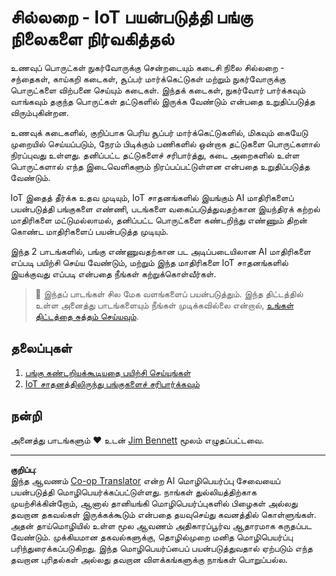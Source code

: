 <!--
CO_OP_TRANSLATOR_METADATA:
{
  "original_hash": "22a1d6e49f2a689fe5bfa7802a7241fc",
  "translation_date": "2025-10-11T12:47:59+00:00",
  "source_file": "5-retail/README.md",
  "language_code": "ta"
}
-->
# சில்லறை - IoT பயன்படுத்தி பங்கு நிலைகளை நிர்வகித்தல்

உணவுப் பொருட்கள் நுகர்வோருக்கு சென்றடையும் கடைசி நிலை சில்லறை - சந்தைகள், காய்கறி கடைகள், சூப்பர் மார்க்கெட்டுகள் மற்றும் நுகர்வோருக்கு பொருட்களை விற்பனை செய்யும் கடைகள். இந்தக் கடைகள், நுகர்வோர் பார்க்கவும் வாங்கவும் தகுந்த பொருட்கள் தட்டுகளில் இருக்க வேண்டும் என்பதை உறுதிப்படுத்த விரும்புகின்றன.

உணவுக் கடைகளில், குறிப்பாக பெரிய சூப்பர் மார்க்கெட்டுகளில், மிகவும் கையேடு முறையில் செய்யப்படும், நேரம் பிடிக்கும் பணிகளில் ஒன்றாக தட்டுகளை பொருட்களால் நிரப்புவது உள்ளது. தனிப்பட்ட தட்டுகளைச் சரிபார்த்து, கடை அறைகளில் உள்ள பொருட்களால் எந்த இடைவெளிகளும் நிரப்பப்பட்டுள்ளன என்பதை உறுதிப்படுத்த வேண்டும்.

IoT இதைத் தீர்க்க உதவ முடியும், IoT சாதனங்களில் இயங்கும் AI மாதிரிகளைப் பயன்படுத்தி பங்குகளை எண்ணி, படங்களை வகைப்படுத்துவதற்கான இயந்திரக் கற்றல் மாதிரிகளை மட்டுமல்லாமல், தனிப்பட்ட பொருட்களை கண்டறிந்து எண்ணும் திறன் கொண்ட மாதிரிகளைப் பயன்படுத்த முடியும்.

இந்த 2 பாடங்களில், பங்கு எண்ணுவதற்கான பட அடிப்படையிலான AI மாதிரிகளை எப்படி பயிற்சி செய்ய வேண்டும், மற்றும் இந்த மாதிரிகளை IoT சாதனங்களில் இயக்குவது எப்படி என்பதை நீங்கள் கற்றுக்கொள்வீர்கள்.

> 💁 இந்தப் பாடங்கள் சில மேக வளங்களைப் பயன்படுத்தும். இந்த திட்டத்தில் உள்ள அனைத்து பாடங்களையும் நீங்கள் முடிக்கவில்லை என்றால், [உங்கள் திட்டத்தை சுத்தம் செய்யவும்](../clean-up.md).

## தலைப்புகள்

1. [பங்கு கண்டறியக்கூடியதை பயிற்சி செய்யுங்கள்](./lessons/1-train-stock-detector/README.md)
1. [IoT சாதனத்திலிருந்து பங்குகளைச் சரிபார்க்கவும்](./lessons/2-check-stock-device/README.md)

## நன்றி

அனைத்து பாடங்களும் ♥️ உடன் [Jim Bennett](https://GitHub.com/JimBobBennett) மூலம் எழுதப்பட்டவை.

---

**குறிப்பு**:  
இந்த ஆவணம் [Co-op Translator](https://github.com/Azure/co-op-translator) என்ற AI மொழிபெயர்ப்பு சேவையைப் பயன்படுத்தி மொழிபெயர்க்கப்பட்டுள்ளது. நாங்கள் துல்லியத்திற்காக முயற்சிக்கின்றோம், ஆனால் தானியங்கி மொழிபெயர்ப்புகளில் பிழைகள் அல்லது தவறான தகவல்கள் இருக்கக்கூடும் என்பதை தயவுசெய்து கவனத்தில் கொள்ளுங்கள். அதன் தாய்மொழியில் உள்ள மூல ஆவணம் அதிகாரப்பூர்வ ஆதாரமாக கருதப்பட வேண்டும். முக்கியமான தகவல்களுக்கு, தொழில்முறை மனித மொழிபெயர்ப்பு பரிந்துரைக்கப்படுகிறது. இந்த மொழிபெயர்ப்பைப் பயன்படுத்துவதால் ஏற்படும் எந்த தவறான புரிதல்கள் அல்லது தவறான விளக்கங்களுக்கு நாங்கள் பொறுப்பல்ல.